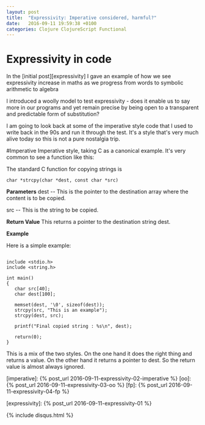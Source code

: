 ```yaml
---
layout: post
title:  "Expressivity: Imperative considered, harmful?"
date:   2016-09-11 19:59:38 +0100
categories: Clojure ClojureScript Functional
---
```


# Expressivity in code
In the [initial post][expressivity] I gave an example of how we see expressivity increase in maths as we progress from words to symbolic arithmetic to algebra 

I introduced a woolly model to test expressivity - does it enable us to say more in our programs and yet remain precise by being open to a transparent and predictable form of substitution?

I am going to look back at some of the imperative style code that I used to write back in the 90s and run it through the test. It's a style that's very much alive today so this is not a pure nostalgia trip.

#Imperative
Imperative style, taking C as a canonical example. It's very common to see a function like this:

The standard C function for copying strings is

```
char *strcpy(char *dest, const char *src)
```

**Parameters**
dest -- This is the pointer to the destination array where the content is to be copied.

src -- This is the string to be copied.

**Return Value**
This returns a pointer to the destination string dest.

**Example**

Here is a simple example:

```

include <stdio.h>
include <string.h>

int main()
{
   char src[40];
   char dest[100];
  
   memset(dest, '\0', sizeof(dest));
   strcpy(src, "This is an example");
   strcpy(dest, src);

   printf("Final copied string : %s\n", dest);
   
   return(0);
}

```

This is a mix of the two styles. On the one hand it does the right thing and returns a value. On the other hand it returns a pointer to dest. So the return value is almost always ignored.


[imperative]: {% post_url 2016-09-11-expressivity-02-imperative %}
[oo]: {% post_url 2016-09-11-expressivity-03-oo %}
[fp]: {% post_url 2016-09-11-expressivity-04-fp %}

[expressivity]: {% post_url 2016-09-11-expressivity-01 %}

{% include disqus.html %}